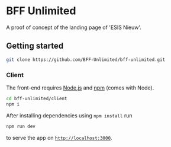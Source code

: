 # BFF Unlimited

A proof of concept of the landing page of 'ESIS Nieuw'.

## Getting started

```sh
git clone https://github.com/BFF-Unlimited/bff-unlimited.git
```

### Client

The front-end requires [Node.js](http://nodejs.org/) and [npm](https://npmjs.org/) (comes with Node).

```sh
cd bff-unlimited/client
npm i
```

After installing dependencies using `npm install` run

```sh
npm run dev
```

to serve the app on [`http://localhost:3000`](http://localhost:3000).
